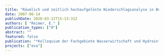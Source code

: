 ```yaml
---
title: "Räumlich und zeitlich hochaufgelöste Niederschlagsanalyse in Berlin als Randbedingung für die Abwasserförderung"
date: 2007-06-14
publishDate: 2020-03-12T15:13:31Z
authors: [ "Reimer, E." ]
publication_types: ["0"]
abstract: ""
featured: false
publication: "*Kolloquium der Fachgebiete Wasserwirtschaft und Hydroinformatik, Wasserbau sowie Siedlungswasserwirtschaft der TU Berlin*"
projects: ["eva"]
---
```


